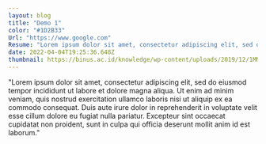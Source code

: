 ```yaml
---
layout: blog
title: "Demo 1"
color: "#1D2B33"
Url: "https://www.google.com"
Resume: "Lorem ipsum dolor sit amet, consectetur adipiscing elit, sed do eiusmod tempor incididunt ut labore et dolore magna"
date: 2022-04-04T19:25:36.648Z
thumbnail: https://binus.ac.id/knowledge/wp-content/uploads/2019/12/1MMZW_gj10FYM_5LjllbYUQ.png
---
```


"Lorem ipsum dolor sit amet, consectetur adipiscing elit, sed do eiusmod tempor incididunt ut labore et dolore magna aliqua. Ut enim ad minim veniam, quis nostrud exercitation ullamco laboris nisi ut aliquip ex ea commodo consequat. Duis aute irure dolor in reprehenderit in voluptate velit esse cillum dolore eu fugiat nulla pariatur. Excepteur sint occaecat cupidatat non proident, sunt in culpa qui officia deserunt mollit anim id est laborum."
